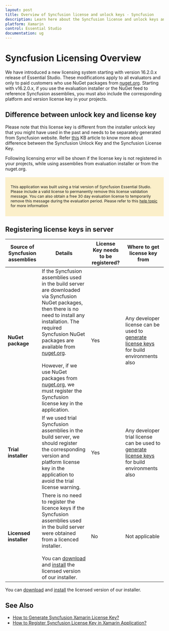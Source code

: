 ```yaml
---
layout: post
title: Overview of Syncfusion license and unlock keys - Syncfusion
description: Learn here about the Syncfusion license and unlock keys and difference between license and unlock keys.
platform: Xamarin
control: Essential Studio
documentation: ug
---
```



<style>
#license {
    font-size: .88em!important;
margin-top: 1.5em;     margin-bottom: 1.5em;
    background-color: #fbefca;
    padding: 10px 17px 14px;
}
</style>

# Syncfusion Licensing Overview

We have introduced a new licensing system starting with version 16.2.0.x release of Essential Studio. These modifications apply to all evaluators and only to paid customers who use NuGet packages from [nuget.org](https://www.nuget.org/). Starting with v16.2.0.x, if you use the evaluation installer or the NuGet feed to reference Syncfusion assemblies, you must also include the corresponding platform and version license key in your projects.

## Difference between unlock key and license key

Please note that this license key is different from the installer unlock key that you might have used in the past and needs to be separately generated from Syncfusion website. Refer [this](https://www.syncfusion.com/kb/8950/difference-between-the-unlock-key-and-licensing-key) KB article to know more about difference between the Syncfusion Unlock Key and the Syncfusion License Key.

Following licensing error will be shown if the license key is not registered in your projects, while using assemblies from evaluation installer or from the nuget.org.

<div id="license">

This application was built using a trial version of Syncfusion Essential Studio. Please include a valid license to permanently remove this license validation message. You can also obtain a free 30 day evaluation license to temporarily remove this message during the evaluation period. Please refer to this <a href="/xamarin/licensing/overview">help topic</a> for more information

</div>

## Registering license keys in server

| Source of Syncfusion assemblies | Details | License Key needs to be registered? | Where to get license key from |
| ------------- | ------------- | ------------- | ------------- |
| **NuGet package** | If the Syncfusion assemblies used in the build server are downloaded via Syncfusion NuGet packages, then there is no need to install any installation. The required Syncfusion NuGet packages are available from [nuget.org](http://nuget.org/). <br><br>However, if we use NuGet packages from [nuget.org](http://nuget.org/), we must register the Syncfusion license key in the application. | Yes | Any developer license can be used to [generate license keys](https://help.syncfusion.com/xamarin/licensing/how-to-generate) for build environments also |
| **Trial installer** | If we used trial Syncfusion assemblies in the build server, we should register the corresponding version and platform license key in the application to avoid the trial license warning. | Yes | Any developer trial license can be used to [generate license keys](https://help.syncfusion.com/xamarin/licensing/how-to-generate) for build environments also |
| **Licensed installer** |There is no need to register the licence keys if the Syncfusion assemblies used in the build server were obtained from a licenced installer. <br><br>You can [download](https://help.syncfusion.com/common/essential-studio/installation/web-installer/how-to-download#download-the-license-version) and [install](https://help.syncfusion.com/xamarin/installation/web-installer/how-to-install) the licensed version of our installer. | No | Not applicable |

You can [download](https://help.syncfusion.com/xamarin/installation/web-installer/how-to-download#download-the-license-version) and [install](https://help.syncfusion.com/xamarin/installation/web-installer/how-to-install) the licensed version of our installer.

## See Also

* [How to Generate Syncfusion Xamarin License Key?](https://help.syncfusion.com/xamarin/licensing/how-to-generate)
* [How to Register Syncfusion License Key in Xamarin Application?](https://help.syncfusion.com/xamarin/licensing/how-to-register-in-an-application)
